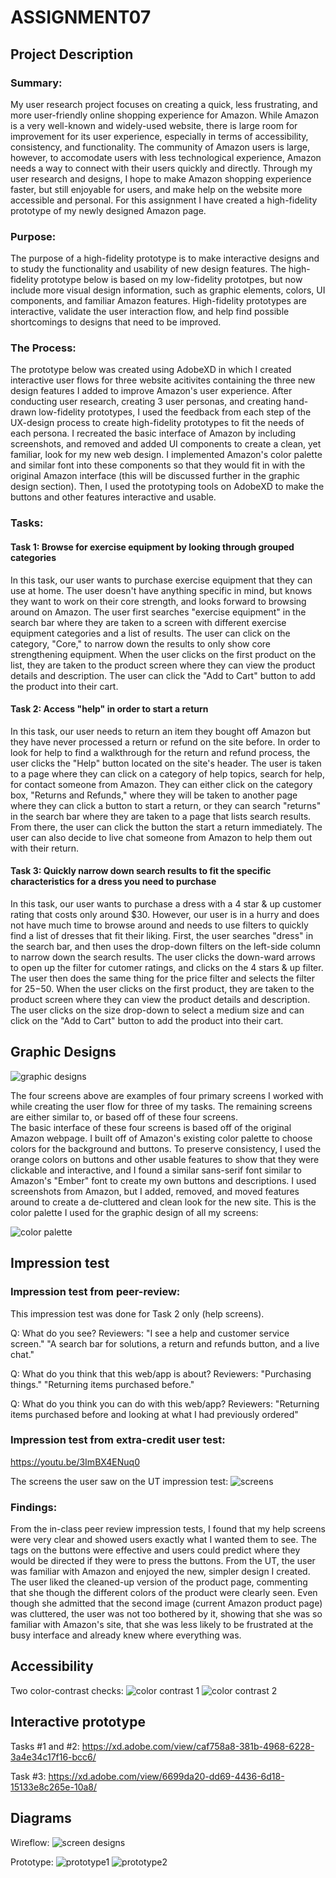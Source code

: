 # ASSIGNMENT07
## Project Description
### Summary:
My user research project focuses on creating a quick, less frustrating, and more user-friendly online shopping experience for Amazon. While Amazon is a very well-known and widely-used website, there is large room for improvement for its user experience, especially in terms of accessibility, consistency, and functionality. The community of Amazon users is large, however, to accomodate users with less technological experience, Amazon needs a way to connect with their users quickly and directly. Through my user research and designs, I hope to make Amazon shopping experience faster, but still enjoyable for users, and make help on the website more accessible and personal. For this assignment I have created a high-fidelity prototype of my newly designed Amazon page.

### Purpose:
The purpose of a high-fidelity prototype is to make interactive designs and to study the functionality and usability of new design features. The high-fidelity prototype below is based on my low-fidelity prototpes, but now include more visual design information, such as graphic elements, colors, UI components, and familiar Amazon features. High-fidelity prototypes are interactive, validate the user interaction flow, and help find possible shortcomings to designs that need to be improved.

### The Process:
The prototype below was created using AdobeXD in which I created interactive user flows for three website acitivites containing the three new design features I added to improve Amazon's user experience. After conducting user research, creating 3 user personas, and creating hand-drawn low-fidelity prototypes, I used the feedback from each step of the UX-design process to create high-fidelity prototypes to fit the needs of each persona. I recreated the basic interface of Amazon by including screenshots, and removed and added UI components to create a clean, yet familiar, look for my new web design. I implemented Amazon's color palette and similar font into these components so that they would fit in with the original Amazon interface (this will be discussed further in the graphic design section). Then, I used the prototyping tools on AdobeXD to make the buttons and other features interactive and usable.

### Tasks:
#### Task 1: Browse for exercise equipment by looking through grouped categories
In this task, our user wants to purchase exercise equipment that they can use at home. The user doesn't have anything specific in mind, but knows they want to work on their core strength, and looks forward to browsing around on Amazon. The user first searches "exercise equipment" in the search bar where they are taken to a screen with different exercise equipment categories and a list of results. The user can click on the category, "Core," to narrow down the results to only show core strengthening equipment. When the user clicks on the first product on the list, they are taken to the product screen where they can view the product details and description. The user can click the "Add to Cart" button to add the product into their cart.

#### Task 2: Access "help" in order to start a return
In this task, our user needs to return an item they bought off Amazon but they have never processed a return or refund on the site before. In order to look for help to find a walkthrough for the return and refund process, the user clicks the "Help" button located on the site's header. The user is taken to a page where they can click on a category of help topics, search for help, for contact someone from Amazon. They can either click on the category box, "Returns and Refunds," where they will be taken to another page where they can click a button to start a return, or they can search "returns" in the search bar where they are taken to a page that lists search results. From there, the user can click the button the start a return immediately. The user can also decide to live chat someone from Amazon to help them out with their return.

#### Task 3: Quickly narrow down search results to fit the specific characteristics for a dress you need to purchase
In this task, our user wants to purchase a dress with a 4 star & up customer rating that costs only around $30. However, our user is in a hurry and does not have much time to browse around and needs to use filters to quickly find a list of dresses that fit their liking. First, the user searches "dress" in the search bar, and then uses the drop-down filters on the left-side column to narrow down the search results. The user clicks the down-ward arrows to open up the filter for cutomer ratings, and clicks on the 4 stars & up filter. The user then does the same thing for the price filter and selects the filter for $25-$50. When the user clicks on the first product, they are taken to the product screen where they can view the product details and description. The user clicks on the size drop-down to select a medium size and can click on the "Add to Cart" button to add the product into their cart.

## Graphic Designs
![graphic designs](graphicdesigns.png)

The four screens above are examples of four primary screens I worked with while creating the user flow for three of my tasks. The remaining screens are either similar to, or based off of these four screens.  
The basic interface of these four screens is based off of the original Amazon webpage. I built off of Amazon's existing color palette to choose colors for the background and buttons. To preserve consistency, I used the orange colors on buttons and other usable features to show that they were clickable and interactive, and I found a similar sans-serif font similar to Amazon's "Ember" font to create my own buttons and descriptions. I used screenshots from Amazon, but I added, removed, and moved features around to create a de-cluttered and clean look for the new site. 
This is the color palette I used for the graphic design of all my screens:

![color palette](colorpalette.png)

## Impression test

### Impression test from peer-review:
This impression test was done for Task 2 only (help screens).

Q: What do you see?
Reviewers: "I see a help and customer service screen."
"A search bar for solutions, a return and refunds button, and a live chat."


Q: What do you think that this web/app is about?
Reviewers: "Purchasing things."
"Returning items purchased before."


Q: What do you think you can do with this web/app?
Reviewers: "Returning items purchased before and looking at what I had previously ordered"

### Impression test from extra-credit user test:
https://youtu.be/3ImBX4ENuq0

The screens the user saw on the UT impression test:
![screens](Screens1to3.png)

### Findings:
From the in-class peer review impression tests, I found that my help screens were very clear and showed users exactly what I wanted them to see. The tags on the buttons were effective and users could predict where they would be directed if they were to press the buttons. From the UT, the user was familiar with Amazon and enjoyed the new, simpler design I created. The user liked the cleaned-up version of the product page, commenting that she though the different colors of the product were clearly seen. Even though she admitted that the second image (current Amazon product page) was cluttered, the user was not too bothered by it, showing that she was so familiar with Amazon's site, that she was less likely to be frustrated at the busy interface and already knew where everything was.

## Accessibility
Two color-contrast checks:
![color contrast 1](colorcontrast1.png)
![color contrast 2](colorcontrast2.png)

## Interactive prototype
Tasks #1 and #2:
https://xd.adobe.com/view/caf758a8-381b-4968-6228-3a4e34c17f16-bcc6/

Task #3:
https://xd.adobe.com/view/6699da20-dd69-4436-6d18-15133e8c265e-10a8/

## Diagrams
Wireflow:
![screen designs](wireflows.png)

Prototype:
![prototype1](proto1.png)
![prototype2](proto2.png)




